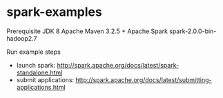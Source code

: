 # spark-examples
Prerequisite
JDK 8
Apache Maven 3.2.5 +
Apache Spark spark-2.0.0-bin-hadoop2.7

Run example steps
- launch spark: http://spark.apache.org/docs/latest/spark-standalone.html
- submit applications: http://spark.apache.org/docs/latest/submitting-applications.html

